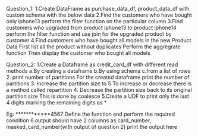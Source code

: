Question_1:
1.Create DataFrame as purchase_data_df,  product_data_df with custom schema with the below data 
2.Find the customers who have bought only iphone13 
perform the filter function on the particular column
3.Find customers who upgraded from product iphone13 to product iphone14 
perform the filter function and use join for the upgraded product by customer
4.Find customers who have bought all models in the new Product Data 
First list all the product without duplicates
Perform the aggregrate function 
Then display the customer who bought all models 


Question_2:
1.Create a Dataframe as credit_card_df with different read methods 
a.By creating a dataframe
b.By using schema
c.from a list of rows
2. print number of partitions 
For the created dataframe print the number of partitions
3. Increase the partition size to 5 
To increase or decrease there is a method called repartition
4. Decrease the partition size back to its original partition size 
This is done by coalesce
5.Create a UDF to print only the last 4 digits marking the remaining digits as * 

Eg: ************4567 
Define the function and perform the required condition
6.output should have 2 columns as card_number, masked_card_number(with output of question 2) 
print the output here
